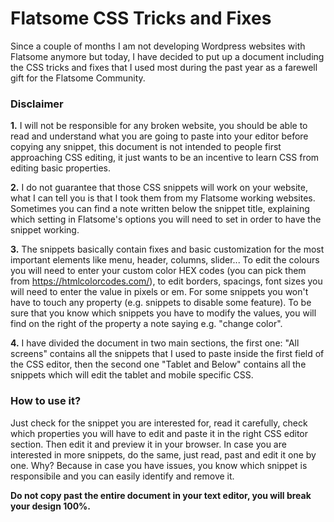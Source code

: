# Flatsome CSS Tricks and Fixes

Since a couple of months I am not developing Wordpress websites with Flatsome anymore but today, I have decided to put up a document including the CSS tricks and fixes that I used most during the past year as a farewell gift for the Flatsome Community.


<h3>Disclaimer</h3>

<b>1.</b> I will not be responsible for any broken website, you should be able to read and understand what you are going to paste into your editor before copying any snippet, this document is not intended to people first approaching CSS editing, it just wants to be an incentive to learn CSS from editing basic properties.

<b>2.</b> I do not guarantee that those CSS snippets will work on your website, what I can tell you is that I took them from my Flatsome working websites. Sometimes you can find a note written below the snippet title, explaining which setting in Flatsome's options you will need to set in order to have the snippet working.

<b>3.</b> The snippets basically contain fixes and basic customization for the most important elements like menu, header, columns, slider... To edit the colours you will need to enter your custom color HEX codes (you can pick them from https://htmlcolorcodes.com/), to edit borders, spacings, font sizes you will need to enter the value in pixels or em. For some snippets you won't have to touch any property (e.g. snippets to disable some feature). To be sure that you know which snippets you have to modify the values, you will find on the right of the property a note saying e.g. "change color".

<b>4.</b> I have divided the document in two main sections, the first one: "All screens" contains all the snippets that I used to paste inside the first field of the CSS editor, then the second one "Tablet and Below" contains all the snippets which will edit the tablet and mobile specific CSS. 


<h3>How to use it?</h3>

Just check for the snippet you are interested for, read it carefully, check which properties you will have to edit and paste it in the right CSS editor section. Then edit it and preview it in your browser. In case you are interested in more snippets, do the same, just read, past and edit it one by one. Why? Because in case you have issues, you know which snippet is responsibile and you can easily identify and remove it.

<b>Do not copy past the entire document in your text editor, you will break your design 100%.</b>

